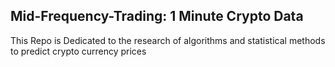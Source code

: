 ## Mid-Frequency-Trading: 1 Minute Crypto Data

This Repo is Dedicated to the research of algorithms and statistical methods to predict crypto currency prices 
